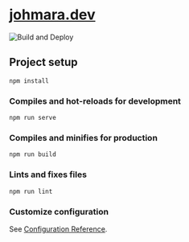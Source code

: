 # [johmara.dev](https://johmara.dev)
![Build and Deploy](https://github.com/johmara/johmara.github.io/workflows/Build%20and%20Deploy/badge.svg?branch=master)

## Project setup
```
npm install
```

### Compiles and hot-reloads for development
```
npm run serve
```

### Compiles and minifies for production
```
npm run build
```

### Lints and fixes files
```
npm run lint
```

### Customize configuration
See [Configuration Reference](https://cli.vuejs.org/config/).
